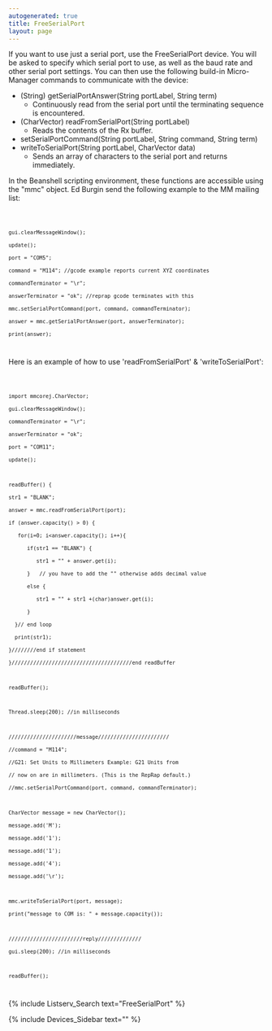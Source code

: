 ```yaml
---
autogenerated: true
title: FreeSerialPort
layout: page
---
```


If you want to use just a serial port, use the FreeSerialPort device.
You will be asked to specify which serial port to use, as well as the
baud rate and other serial port settings. You can then use the following
build-in Micro-Manager commands to communicate with the device:

-   (String) getSerialPortAnswer(String portLabel, String term)
    -   Continuously read from the serial port until the terminating
        sequence is encountered.
-   (CharVector) readFromSerialPort(String portLabel)
    -   Reads the contents of the Rx buffer.
-   setSerialPortCommand(String portLabel, String command, String term)
-   writeToSerialPort(String portLabel, CharVector data)
    -   Sends an array of characters to the serial port and returns
        immediately.

In the Beanshell scripting environment, these functions are accessible
using the "mmc" object. Ed Burgin send the following example to the MM
mailing list:

<code>

`gui.clearMessageWindow();`  
`update();`  
`port = "COM5"; `  
`command = "M114"; //gcode example reports current XYZ coordinates`  
`commandTerminator = "\r"; `  
`answerTerminator = "ok"; //reprap gcode terminates with this`  
`mmc.setSerialPortCommand(port, command, commandTerminator); `  
`answer = mmc.getSerialPortAnswer(port, answerTerminator); `  
`print(answer);`

</code>

Here is an example of how to use 'readFromSerialPort' &
'writeToSerialPort':

<code>

`import mmcorej.CharVector; `  
`gui.clearMessageWindow();`  
`commandTerminator = "\r"; `  
`answerTerminator = "ok"; `  
`port = "COM11";`  
`update();`

`readBuffer() {`  
`str1 = "BLANK";`  
`answer = mmc.readFromSerialPort(port);`  
`if (answer.capacity() > 0) {`  
`   for(i=0; i<answer.capacity(); i++){`  
`      if(str1 == "BLANK") {`  
`         str1 = "" + answer.get(i);`  
`      }   // you have to add the "" otherwise adds decimal value`  
`      else {`  
`         str1 = "" + str1 +(char)answer.get(i);`  
`      }`  
`  }// end loop`  
`  print(str1);`  
`}////////end if statement`  
`}///////////////////////////////////////end readBuffer`

`readBuffer();`

`Thread.sleep(200); //in milliseconds`

`//////////////////////message///////////////////////`  
`//command = "M114";  `  
`//G21: Set Units to Millimeters Example: G21 Units from  `  
`// now on are in millimeters. (This is the RepRap default.)`  
`//mmc.setSerialPortCommand(port, command, commandTerminator); `

`CharVector message = new CharVector(); `  
`message.add('M'); `  
`message.add('1'); `  
`message.add('1'); `  
`message.add('4'); `  
`message.add('\r');  `

`mmc.writeToSerialPort(port, message);`  
`print("message to COM is: " + message.capacity());`

`////////////////////////reply//////////////`  
`gui.sleep(200); //in milliseconds`

`readBuffer();`

</code>

{% include Listserv_Search text="FreeSerialPort" %}

{% include Devices_Sidebar text="" %}
